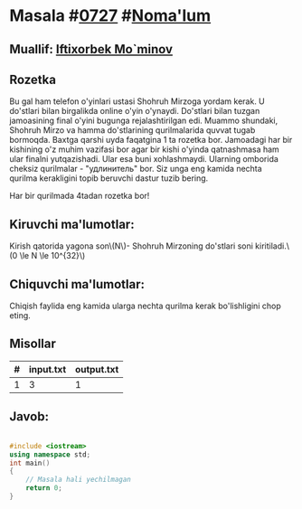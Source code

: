 
<h1>Masala #<a href="https://robocontest.uz/tasks/0727">0727</a> #<a href="https://robocontest.uz/tasks?category=1">Noma'lum</a></h1>
<h2> Muallif: <a href="https://robocontest.uz/profile/foolish_man">Iftixorbek Mo`minov</a></h2>
<h2>Rozetka</h2>
<p>Bu gal ham telefon o'yinlari ustasi Shohruh Mirzoga yordam kerak. U do'stlari bilan birgalikda online o'yin o'ynaydi. Do'stlari bilan tuzgan jamoasining final o'yini bugunga rejalashtirilgan edi. Muammo shundaki, Shohruh Mirzo va hamma do'stlarining qurilmalarida quvvat tugab bormoqda. Baxtga qarshi uyda faqatgina 1 ta rozetka bor. Jamoadagi har bir kishining o'z muhim vazifasi bor agar bir kishi o'yinda qatnashmasa ham ular finalni yutqazishadi. Ular esa buni xohlashmaydi. Ularning omborida cheksiz qurilmalar - "удлинитель" bor. Siz unga eng kamida nechta qurilma kerakligini topib beruvchi dastur tuzib bering.

Har bir qurilmada 4tadan rozetka bor!</p>
<h2>Kiruvchi ma'lumotlar:</h2>
<p>Kirish qatorida yagona son\(N\)- Shohruh Mirzoning do'stlari soni kiritiladi.\(0 \le N \le 10^{32}\)</p>
<h2>Chiquvchi ma'lumotlar:</h2>
<p>Chiqish faylida eng kamida ularga nechta qurilma kerak bo'lishligini chop eting.</p>
<h2>Misollar</h2>
<table>
    <thead>
        <tr>
            <th>#</th>
            <th>input.txt</th>
            <th>output.txt</th>
        </tr>
    </thead>
    <tbody>
            <tr>
                <td>1</td>
                <td>3</td>
                <td>1</td>
            </tr>
    </tbody>
    </table>
    
<h2>Javob:</h2>

######
```cpp
#include <iostream>
using namespace std;
int main()
{
    // Masala hali yechilmagan
    return 0;
}
```

